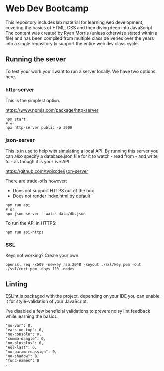 # Web Dev Bootcamp

This repository includes lab material for learning web development, covering the basics of HTML, CSS and then diving deep into JavaScript. The content was created by Ryan Morris (unless otherwise stated within a file) and has been compiled from multiple class deliveries over the years into a single repository to support the entire web dev class cycle.

## Running the server

To test your work you'll want to run a server locally. We have two options here.

### http-server

This is the simplest option.

https://www.npmjs.com/package/http-server

```
npm start
# or
npx http-server public -p 3000
```

### json-server

This is in use to help with simulating a local API. By running this server you can also specify a database.json file for it to watch - read from - and write to - as though it is your live API.

https://github.com/typicode/json-server

There are trade-offs however:

* Does not support HTTPS out of the box
* Does not render index.html by default

```
npm run api
# or
npx json-server --watch data/db.json
```

To run the API in HTTPS:

```
npm run api-https
```

### SSL

Keys not working? Create your own:

```
openssl req -x509 -newkey rsa:2048 -keyout ./ssl/key.pem -out ./ssl/cert.pem -days 120 -nodes
```

## Linting

ESLint is packaged with the project, depending on your IDE you can enable it for style-validation of your JavaScript.

I've disabled a few beneficial validations to prevent noisy lint feedback while learning the basics.

```
"no-var": 0,
"vars-on-top": 0,
"no-console": 0,
"comma-dangle": 0,
"no-plusplus": 0,
"eol-last": 0,
"no-param-reassign": 0,
"no-shadow": 0,
"func-names": 0
...
```